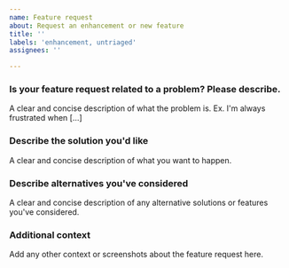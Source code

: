 ```yaml
---
name: Feature request
about: Request an enhancement or new feature
title: ''
labels: 'enhancement, untriaged'
assignees: ''

---
```


<!-- Github Issues are consistently monitored by F5 staff, however should be considered as community supported. -->

### Is your feature request related to a problem? Please describe.
A clear and concise description of what the problem is. Ex. I'm always frustrated when [...]

### Describe the solution you'd like
A clear and concise description of what you want to happen.

### Describe alternatives you've considered
A clear and concise description of any alternative solutions or features you've considered.

### Additional context
Add any other context or screenshots about the feature request here.
